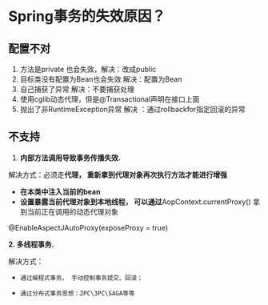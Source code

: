 # Spring事务的失效原因？

## 配置不对

1. 方法是private 也会失效，解决：改成public
2. 目标类没有配置为Bean也会失效 解决：配置为Bean
3. 自己捕获了异常 解决：不要捕获处理
4. 使用cglib动态代理，但是@Transactional声明在接口上面
5. 抛出了非RuntimeException异常 解决 ：通过rollbackfor指定回滚的异常

## 不支持

1. **内部方法调用导致事务传播失效.**

解决方式：必须走**代理， 重新拿到代理对象再次执行方法才能进行增强**

+ **在本类中注入当前的bean**
+ **设置暴露当前代理对象到本地线程， 可以通过**AopContext.currentProxy() 拿到当前正在调用的动态代理对象

 @EnableAspectJAutoProxy(exposeProxy = true)

**2. 多线程事务.**

 解决方式：  

+     通过编程式事务， 手动控制事务提交、回滚；
+     通过分布式事务思想：2PC\3PC\SAGA等等

